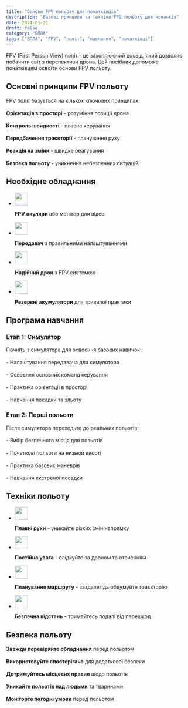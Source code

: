 ```yaml
---
title: "Основи FPV польоту для початківців"
description: "Базові принципи та техніки FPV польоту для новачків"
date: 2024-01-21
draft: false
category: "БПЛА"
tags: ["БПЛА", "FPV", "політ", "навчання", "початківці"]
---
```


FPV (First Person View) політ - це захоплюючий досвід, який дозволяє побачити світ з перспективи дрона. Цей посібник допоможе початківцям освоїти основи FPV польоту.

<section id="basics" class="mt-8 scroll-mt-24">
<h2 class="font-[Montserrat] text-[20px] lg:text-[24px] border-b border-[#ba0108] pb-3 font-normal mb-3">Основні принципи FPV польоту</h2>
<p class="text-[16px] font-normal font-[Montserrat]">
FPV політ базується на кількох ключових принципах:
<br />
<br />
<strong>Орієнтація в просторі</strong> - розуміння позиції дрона
<br />
<br />
<strong>Контроль швидкості</strong> - плавне керування
<br />
<br />
<strong>Передбачення траєкторії</strong> - планування руху
<br />
<br />
<strong>Реакція на зміни</strong> - швидке реагування
<br />
<br />
<strong>Безпека польоту</strong> - уникнення небезпечних ситуацій
</p>
</section>

<section id="equipment" class="mt-10 scroll-mt-24">
<h2 class="font-[Montserrat] text-[20px] lg:text-[24px] border-b border-[#ba0108] pb-3 font-normal mb-3">Необхідне обладнання</h2>
<ul class="list-disc pl-5 space-y-2 text-[#333]">
<li class="flex gap-3 items-start">
<img width="35" height="35" src="/img/list-guide-one.png" alt="" style="filter: none; box-shadow: none;" />
<p class="text-[16px] font-normal font-[Montserrat]">
<strong>FPV окуляри</strong> або монітор для відео
</p>
</li>

<li class="flex gap-3 items-start">
<img width="35" height="35" src="/img/list-guide-two.png" alt="" style="filter: none; box-shadow: none;" />
<p class="text-[16px] font-normal font-[Montserrat]">
<strong>Передавач</strong> з правильними налаштуваннями
</p>
</li>

<li class="flex gap-3 items-start">
<img width="35" height="35" src="/img/list-guide-three.png" alt="" style="filter: none; box-shadow: none;" />
<p class="text-[16px] font-normal font-[Montserrat]">
<strong>Надійний дрон</strong> з FPV системою
</p>
</li>

<li class="flex gap-3 items-start">
<img width="35" height="35" src="/img/list-guide-four.png" alt="" style="filter: none; box-shadow: none;" />
<p class="text-[16px] font-normal font-[Montserrat]">
<strong>Резервні акумулятори</strong> для тривалої практики
</p>
</li>
</ul>
</section>

<section id="training" class="scroll-mt-24 mt-10 bg-[#f5f5f5] px-[29px] py-[27px]">
<h2 class="font-[Montserrat] text-[20px] lg:text-[24px] border-b border-[#ba0108] pb-3 font-normal mb-3">Програма навчання</h2>
<h3 class="font-[Montserrat] text-[18px] font-normal mb-3">Етап 1: Симулятор</h3>
<p class="text-[16px] font-normal font-[Montserrat]">
Почніть з симулятора для освоєння базових навичок:
<br />
<br />
- Налаштування передавача для симулятора
<br />
<br />
- Освоєння основних команд керування
<br />
<br />
- Практика орієнтації в просторі
<br />
<br />
- Навчання посадки та зльоту
</p>

<h3 class="font-[Montserrat] text-[18px] font-normal mb-3 mt-6">Етап 2: Перші польоти</h3>
<p class="text-[16px] font-normal font-[Montserrat]">
Після симулятора переходьте до реальних польотів:
<br />
<br />
- Вибір безпечного місця для польотів
<br />
<br />
- Початкові польоти на низькій висоті
<br />
<br />
- Практика базових маневрів
<br />
<br />
- Навчання екстреної посадки
</p>
</section>

<section id="techniques" class="mt-10 scroll-mt-24">
<h2 class="font-[Montserrat] text-[20px] lg:text-[24px] border-b border-[#ba0108] pb-3 font-normal mb-3">Техніки польоту</h2>
<ul class="list-disc pl-5 space-y-2 text-[#333]">
<li class="flex gap-3 items-start">
<img width="35" height="35" src="/img/list-guide-one.png" alt="" style="filter: none; box-shadow: none;" />
<p class="text-[16px] font-normal font-[Montserrat]">
<strong>Плавні рухи</strong> - уникайте різких змін напрямку
</p>
</li>

<li class="flex gap-3 items-start">
<img width="35" height="35" src="/img/list-guide-two.png" alt="" style="filter: none; box-shadow: none;" />
<p class="text-[16px] font-normal font-[Montserrat]">
<strong>Постійна увага</strong> - слідкуйте за дроном та оточенням
</p>
</li>

<li class="flex gap-3 items-start">
<img width="35" height="35" src="/img/list-guide-three.png" alt="" style="filter: none; box-shadow: none;" />
<p class="text-[16px] font-normal font-[Montserrat]">
<strong>Планування маршруту</strong> - заздалегідь обдумуйте траєкторію
</p>
</li>

<li class="flex gap-3 items-start">
<img width="35" height="35" src="/img/list-guide-four.png" alt="" style="filter: none; box-shadow: none;" />
<p class="text-[16px] font-normal font-[Montserrat]">
<strong>Безпечна відстань</strong> - тримайтесь подалі від перешкод
</p>
</li>
</ul>
</section>

<section id="safety" class="mt-10 scroll-mt-24">
<h2 class="font-[Montserrat] text-[20px] lg:text-[24px] border-b border-[#ba0108] pb-3 font-normal mb-3">Безпека польоту</h2>
<p class="text-[16px] font-normal font-[Montserrat]">
<strong>Завжди перевіряйте обладнання</strong> перед польотом
<br />
<br />
<strong>Використовуйте спостерігача</strong> для додаткової безпеки
<br />
<br />
<strong>Дотримуйтесь місцевих правил</strong> щодо польотів
<br />
<br />
<strong>Уникайте польотів над людьми</strong> та тваринами
<br />
<br />
<strong>Моніторте погодні умови</strong> перед польотом
</p>
</section> 